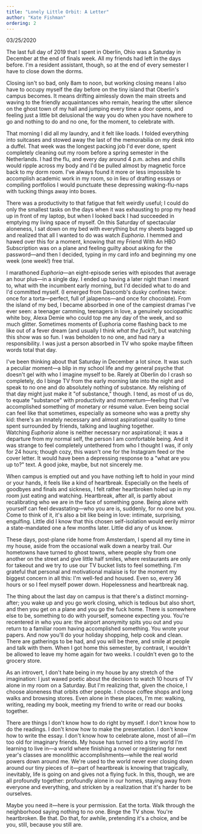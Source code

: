 ```yaml
---
title: "Lonely Little Orbit: A Letter"
author: "Kate Fishman"
ordering: 2
---
```


03/25/2020

The last full day of 2019 that I spent in Oberlin, Ohio was a Saturday in December at the end of finals week. All my friends had left in the days before. I'm a resident assistant, though, so at the end of every semester I have to close down the dorms.

Closing isn't so bad, only 8am to noon, but working closing means I also have to occupy myself the day before on the tiny island that Oberlin's campus becomes. It means drifting aimlessly down the main streets and waving to the friendly acquaintances who remain, hearing the utter silence on the ghost town of my hall and jumping every time a door opens, and feeling just a little bit delusional the way you do when you have nowhere to go and nothing to do and no one, for the moment, to celebrate with.

That morning I did all my laundry, and it felt like loads. I folded everything into suitcases and stowed away the last of the memorabilia on my desk into a duffel. That week was the longest packing job I'd ever done, spent completely cleaning out my room before a spring semester in the Netherlands. I had the flu, and every day around 4 p.m. aches and chills would ripple across my body and I'd be pulled almost by magnetic force back to my dorm room. I've always found it more or less impossible to accomplish academic work in my room, so in lieu of drafting essays or compiling portfolios I would punctuate these depressing waking-flu-naps with tucking things away into boxes.

There was a productivity to that fatigue that felt weirdly useful; I could do only the smallest tasks on the days when it was exhausting to prop my head up in front of my laptop, but when I looked back I had succeeded in emptying my living space of myself. On this Saturday of spectacular aloneness, I sat down on my bed with everything but my sheets bagged up and realized that all I wanted to do was watch *Euphoria*. I hemmed and hawed over this for a moment, knowing that my Friend With An HBO Subscription was on a plane and feeling guilty about asking for the password—and then I decided, typing in my card info and beginning my one week (one week!) free trial.

I marathoned *Euphoria*—an eight-episode series with episodes that average an hour plus—in a single day. I ended up having a later night than I meant to, what with the incumbent early morning, but I'd decided what to do and I'd committed myself. (I emerged from Dascomb's dusky confines twice: once for a torta—perfect, full of jalapenos—and once for chocolate). From the island of my bed, I became absorbed in one of the campiest dramas I've ever seen: a teenager camming, teenagers in love, a genuinely sociopathic white boy, Alexa Demie who could top me any day of the week, and so much glitter. Sometimes moments of Euphoria come flashing back to me like out of a fever dream (and usually I think *what the fuck?*), but watching this show was so fun. I was beholden to no one, and had nary a responsibility. I was just a person absorbed in TV who spoke maybe fifteen words total that day.

I've been thinking about that Saturday in December a lot since. It was such a peculiar moment—a blip in my school life and my general psyche that doesn't gel with who I imagine myself to be. Rarely at Oberlin do I crash so completely, do I binge TV from the early morning late into the night and speak to no one and do absolutely nothing of substance. My relishing of that day might just make it "of substance," though. I tend, as most of us do, to equate "substance" with productivity and momentum—feeling that I've accomplished something of monetary or résumé value. Even being social can feel like that sometimes, especially as someone who was a pretty shy kid: there's an innately necessary and almost aspirational quality to time spent surrounded by friends, talking and laughing together. Watching *Euphoria* alone is neither necessary nor aspirational; it was a departure from my normal self, the person I am comfortable being. And it was strange to feel completely untethered from who I thought I was, if only for 24 hours; though cozy, this wasn't one for the Instagram feed or the cover letter. It would have been a depressing response to a "what are you up to?" text. A good joke, maybe, but not sincerely me.

When campus is emptied out and you have nothing left to hold in your mind or your hands, it feels like a kind of heartbreak. Especially on the heels of goodbyes and finals and sickness, I felt rather heartbroken holed up in my room just eating and watching. Heartbreak, after all, is partly about recalibrating who we are in the face of something gone. Being alone with yourself can feel devastating—who you are is, suddenly, for no one but you. Come to think of it, it's also a bit like being in love: intimate, surprising, engulfing. Little did I know that this chosen self-isolation would eerily mirror a state-mandated one a few months later. Little did any of us know.

These days, post-plane ride home from Amsterdam, I spend all my time in my house, aside from the occasional walk down a nearby trail. Our hometowns have turned to ghost towns, where people shy from one another on the street and give little half smiles, where restaurants are only for takeout and we try to use our TV bucket lists to feel something. I'm grateful that personal and motivational malaise is for the moment my biggest concern in all this: I'm well-fed and housed. Even so, every 36 hours or so I feel myself power down. Hopelessness and heartbreak nag.

The thing about the last day on campus is that there's a distinct morning-after; you wake up and you go work closing, which is tedious but also short, and then you get on a plane and you go the fuck home. There is somewhere else to be, something to do with yourself, someone expecting you. You're recentered in who you are: the airport anonymity spits you out and you return to a familiar room having accomplished something. You wrote your papers. And now you'll do your holiday shopping, help cook and clean. There are gatherings to be had, and you will be there, and smile at people and talk with them. When I got home this semester, by contrast, I wouldn't be allowed to leave my home again for two weeks. I couldn't even go to the grocery store.

As an introvert, I don't hate being in my house by any stretch of the imagination: I just waxed poetic about the decision to watch 10 hours of TV alone in my room on a Saturday. But I'm realizing that, given the choice, I choose aloneness that orbits other people. I choose coffee shops and long walks and browsing stores. Even alone in these places, I'm me: walking, writing, reading my book, meeting my friend to write or read our books together.

There are things I don't know how to do right by myself. I don't know how to do the readings. I don't know how to make the presentation. I don't know how to write the essay. I don't know how to celebrate alone, most of all—I'm too old for imaginary friends. My house has turned into a tiny world I'm learning to live in—a world where finishing a novel or registering for next year's classes are monolithic accomplishments—while the real world powers down around me. We're used to the world never ever closing down around our tiny pieces of it—part of heartbreak is knowing that tragically, inevitably, life is going on and gives not a flying fuck. In this, though, we are all profoundly together: profoundly alone in our homes, staying away from everyone and everything, and stricken by a realization that it's harder to be ourselves.

Maybe you need it—here is your permission. Eat the torta. Walk through the neighborhood saying nothing to no one. Binge the TV show. You're heartbroken. Be that. Do that, for awhile, pretending it's a choice, and be you, still, because you still are.
